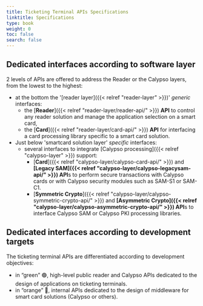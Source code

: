 ```yaml
---
title: Ticketing Terminal APIs Specifications
linktitle: Specifications
type: book
weight: 0
toc: false
search: false
---
```


## Dedicated interfaces according to software layer
2 levels of APIs are offered to address the Reader or the Calypso layers, from the lowest to the highest:
- at the bottom the '[reader layer]({{< relref "reader-layer" >}})' _generic_ interfaces:
    - the [**Reader**]({{< relref "reader-layer/reader-api/" >}}) **API** to control any reader solution and manage the application selection on a smart card,
    - the [**Card**]({{< relref "reader-layer/card-api/" >}}) **API** for interfacing a card processing library specific to a smart card solution.
- Just below 'smartcard solution layer' _specific_ interfaces:
    - several interfaces to integrate [Calypso processing]({{< relref "calypso-layer" >}}) support:
        - [**Card**]({{< relref "calypso-layer/calypso-card-api/" >}}) and **[Legacy SAM]({{< relref "calypso-layer/calypso-legacysam-api/" >}}) API**s to perform secure transactions with Calypso cards or with Calypso security modules such as SAM-S1 or SAM-C1.
        - [**Symmetric Crypto**]({{< relref "calypso-layer/calypso-symmetric-crypto-api/" >}}) and **[Asymmetric Crypto]({{< relref "calypso-layer/calypso-asymmetric-crypto-api/" >}}) API**s to interface Calypso SAM or Calypso PKI processing libraries.

## Dedicated interfaces according to development targets
The ticketing terminal APIs are differentiated according to development objectives:
- in “green” 🟢, high-level public reader and Calypso APIs dedicated to the design of applications on ticketing terminals.
- in “orange” 🔶, internal APIs dedicated to the design of middleware for smart card solutions (Calypso or others).
